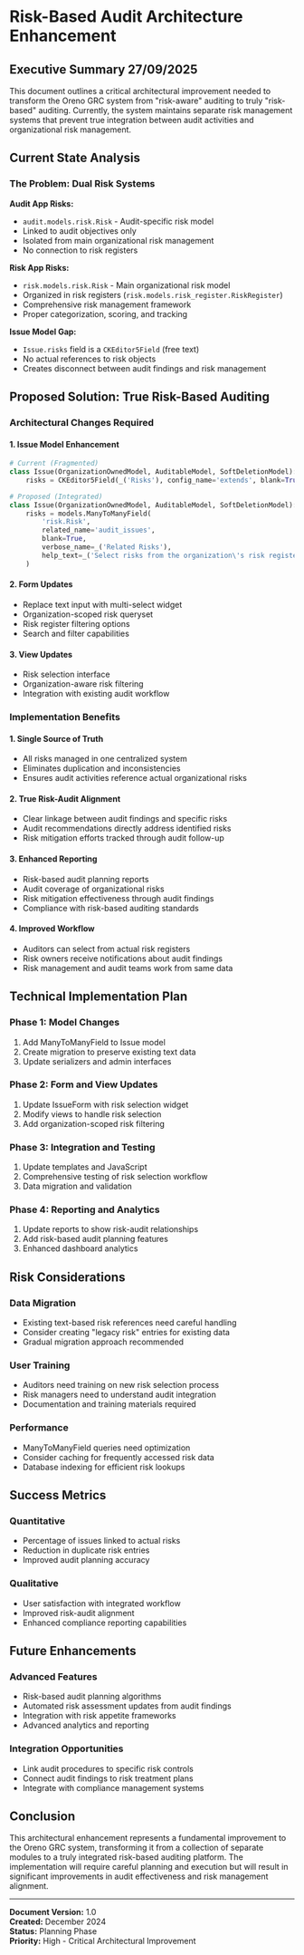 # Risk-Based Audit Architecture Enhancement

## Executive Summary 27/09/2025

This document outlines a critical architectural improvement needed to transform the Oreno GRC system from "risk-aware" auditing to truly "risk-based" auditing. Currently, the system maintains separate risk management systems that prevent true integration between audit activities and organizational risk management.

## Current State Analysis

### The Problem: Dual Risk Systems

**Audit App Risks:**
- `audit.models.risk.Risk` - Audit-specific risk model
- Linked to audit objectives only
- Isolated from main organizational risk management
- No connection to risk registers

**Risk App Risks:**
- `risk.models.risk.Risk` - Main organizational risk model
- Organized in risk registers (`risk.models.risk_register.RiskRegister`)
- Comprehensive risk management framework
- Proper categorization, scoring, and tracking

**Issue Model Gap:**
- `Issue.risks` field is a `CKEditor5Field` (free text)
- No actual references to risk objects
- Creates disconnect between audit findings and risk management

## Proposed Solution: True Risk-Based Auditing

### Architectural Changes Required

#### 1. Issue Model Enhancement
```python
# Current (Fragmented)
class Issue(OrganizationOwnedModel, AuditableModel, SoftDeletionModel):
    risks = CKEditor5Field(_('Risks'), config_name='extends', blank=True, null=True)

# Proposed (Integrated)
class Issue(OrganizationOwnedModel, AuditableModel, SoftDeletionModel):
    risks = models.ManyToManyField(
        'risk.Risk',
        related_name='audit_issues',
        blank=True,
        verbose_name=_('Related Risks'),
        help_text=_('Select risks from the organization\'s risk register that are relevant to this audit finding')
    )
```

#### 2. Form Updates
- Replace text input with multi-select widget
- Organization-scoped risk queryset
- Risk register filtering options
- Search and filter capabilities

#### 3. View Updates
- Risk selection interface
- Organization-aware risk filtering
- Integration with existing audit workflow

### Implementation Benefits

#### 1. Single Source of Truth
- All risks managed in one centralized system
- Eliminates duplication and inconsistencies
- Ensures audit activities reference actual organizational risks

#### 2. True Risk-Audit Alignment
- Clear linkage between audit findings and specific risks
- Audit recommendations directly address identified risks
- Risk mitigation efforts tracked through audit follow-up

#### 3. Enhanced Reporting
- Risk-based audit planning reports
- Audit coverage of organizational risks
- Risk mitigation effectiveness through audit findings
- Compliance with risk-based auditing standards

#### 4. Improved Workflow
- Auditors can select from actual risk registers
- Risk owners receive notifications about audit findings
- Risk management and audit teams work from same data

## Technical Implementation Plan

### Phase 1: Model Changes
1. Add ManyToManyField to Issue model
2. Create migration to preserve existing text data
3. Update serializers and admin interfaces

### Phase 2: Form and View Updates
1. Update IssueForm with risk selection widget
2. Modify views to handle risk selection
3. Add organization-scoped risk filtering

### Phase 3: Integration and Testing
1. Update templates and JavaScript
2. Comprehensive testing of risk selection workflow
3. Data migration and validation

### Phase 4: Reporting and Analytics
1. Update reports to show risk-audit relationships
2. Add risk-based audit planning features
3. Enhanced dashboard analytics

## Risk Considerations

### Data Migration
- Existing text-based risk references need careful handling
- Consider creating "legacy risk" entries for existing data
- Gradual migration approach recommended

### User Training
- Auditors need training on new risk selection process
- Risk managers need to understand audit integration
- Documentation and training materials required

### Performance
- ManyToManyField queries need optimization
- Consider caching for frequently accessed risk data
- Database indexing for efficient risk lookups

## Success Metrics

### Quantitative
- Percentage of issues linked to actual risks
- Reduction in duplicate risk entries
- Improved audit planning accuracy

### Qualitative
- User satisfaction with integrated workflow
- Improved risk-audit alignment
- Enhanced compliance reporting capabilities

## Future Enhancements

### Advanced Features
- Risk-based audit planning algorithms
- Automated risk assessment updates from audit findings
- Integration with risk appetite frameworks
- Advanced analytics and reporting

### Integration Opportunities
- Link audit procedures to specific risk controls
- Connect audit findings to risk treatment plans
- Integrate with compliance management systems

## Conclusion

This architectural enhancement represents a fundamental improvement to the Oreno GRC system, transforming it from a collection of separate modules to a truly integrated risk-based auditing platform. The implementation will require careful planning and execution but will result in significant improvements in audit effectiveness and risk management alignment.

---

**Document Version:** 1.0  
**Created:** December 2024  
**Status:** Planning Phase  
**Priority:** High - Critical Architectural Improvement
